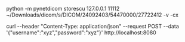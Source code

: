 python -m pynetdicom storescu 127.0.0.1 11112 ~/Downloads/dicom/s/DICOM/24092403/54470000/27722412 -v -cx

curl --header "Content-Type: application/json" --request POST --data '{"username":"xyz","password":"xyz"}' http://localhost:8080